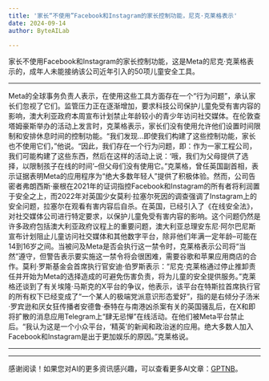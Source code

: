 ```yaml
---
title: '家长“不使用”Facebook和Instagram的家长控制功能，尼克·克莱格表示'
date: 2024-09-14
author: ByteAILab

---
```


家长不使用Facebook和Instagram的家长控制功能，这是Meta的尼克·克莱格表示的，成年人未能接纳该公司近年引入的50项儿童安全工具。

---
Meta的全球事务负责人表示，在使用这些工具方面存在一个“行为问题”，承认家长们忽视了它们。监管压力正在逐渐增加，要求科技公司保护儿童免受有害内容的影响，澳大利亚政府本周宣布计划禁止年龄较小的青少年访问社交媒体。在伦敦查塔姆豪斯举办的活动上发言时，克莱格表示，家长们没有使用允许他们设置时间限制和安排休息时间的控制功能。“我们发现…即使我们构建了这些控制功能，家长也不使用它们，”他说。“因此，我们存在一个行为问题，即：作为一家工程公司，我们可能构建了这些东西，然后在这样的活动上说：‘哦，我们为父母提供了选择，以限制孩子在线的时间’–但父母们没有使用它。”克莱格，曾任英国副首相，表示证据表明Meta的应用程序为“绝大多数年轻人”提供了积极体验。然而，公司告密者弗朗西斯·豪根在2021年的证词指控Facebook和Instagram的所有者将利润置于安全之上，而2022年对英国少女莫利·拉塞尔死因的调查强调了Instagram上的安全问题，拉塞尔在观看有害内容后自杀。在英国，已经引入了《在线安全法》，对社交媒体公司进行特定要求，以保护儿童免受有害内容的影响。这个问题仍然是许多政府包括澳大利亚政府议程上的重要问题，澳大利亚总理安东尼·阿尔巴尼斯宣布计划阻止儿童访问社交媒体和其他数字平台，除非他们年满一定年龄–可能在14到16岁之间。当被问及Meta是否会执行这一禁令时，克莱格表示公司将“当然”遵守，但警告表示要实施这一禁令将会很困难，需要谷歌和苹果应用商店的合作。莫利·罗斯基金会首席执行官安迪·伯罗斯表示：“尼克·克莱格通过停止推卸责任并开始为Meta的选择造成的可避免伤害负责，将为儿童的安全提供服务。”克莱格还谈到了有关埃隆·马斯克的X平台的争议，他表示，该平台在特斯拉首席执行官的所有权下已经变成了“一个某人的极端党派意识形态爱好”，指的是右倾分子汤米·罗宾逊和厌女狂传播者安德鲁·泰特在与南港凶杀案有关的英国骚乱后，在X和即将扩散的消息应用Telegram上“肆无忌惮”在线活动。在他们被Meta平台禁止后。“我认为这是一个小众平台，‘精英’的新闻和政治迷的应用。绝大多数人加入Facebook和Instagram是出于更加娱乐的原因。”克莱格说。

---
---
感谢阅读！如果您对AI的更多资讯感兴趣，可以查看更多AI文章：[GPTNB](https://gptnb.com)。